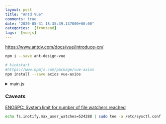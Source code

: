 ```yaml
---
layout: post
title: "Antd Vue"
comments: true
date: "2020-05-31 18:35:39.137000+00:00"
categories:  [frontend]
tags:  [vuejs]
---
```





https://www.antdv.com/docs/vue/introduce-cn/

```bash
npm i --save ant-design-vue

# kickstart
#https://www.npmjs.com/package/vue-axios
npm install --save axios vue-axios
```

<details>
<summary>
main.js
</summary>
    
```javascript
import Vue from 'vue'
import Antd from 'ant-design-vue';
import App from './App.vue'
import router from './router'
import 'ant-design-vue/dist/antd.css';

Vue.use(Antd)

import axios from 'axios'
import VueAxios from 'vue-axios'
 
Vue.use(VueAxios, axios)

Vue.config.productionTip = false

new Vue({
  router,
  render: h => h(App)
}).$mount('#app')    
```
</details>



### Caveats
[ENOSPC: System limit for number of file watchers reached](https://github.com/gatsbyjs/gatsby/issues/11406)
```bash
echo fs.inotify.max_user_watches=524288 | sudo tee -a /etc/sysctl.conf && sudo sysctl -p
```